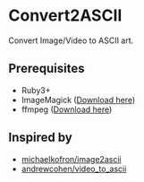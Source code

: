 # Convert2ASCII

Convert Image/Video to ASCII art.


## Prerequisites

* Ruby3+
* ImageMagick ([Download here](https://imagemagick.org/script/download.php))
* ffmpeg ([Download here](https://www.ffmpeg.org/))


## Inspired by

* [michaelkofron/image2ascii](https://github.com/michaelkofron/image2ascii)
* [andrewcohen/video_to_ascii](https://github.com/andrewcohen/video_to_ascii)
